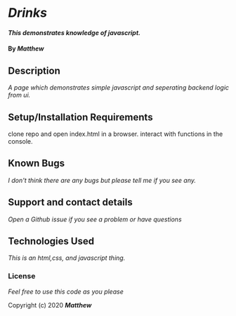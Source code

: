 # _Drinks_

#### _This demonstrates knowledge of javascript._

#### By _**Matthew**_

## Description

_A page which demonstrates simple javascript and seperating backend logic from ui._

## Setup/Installation Requirements

clone repo and open index.html in a browser.
interact with functions in the console.

## Known Bugs

_I don't think there are any bugs but please tell me if you see any._

## Support and contact details

_Open a Github issue if you see a problem or have questions_

## Technologies Used

_This is an html,css, and javascript thing._

### License

*Feel free to use this code as you please*

Copyright (c) 2020 **_Matthew_**
